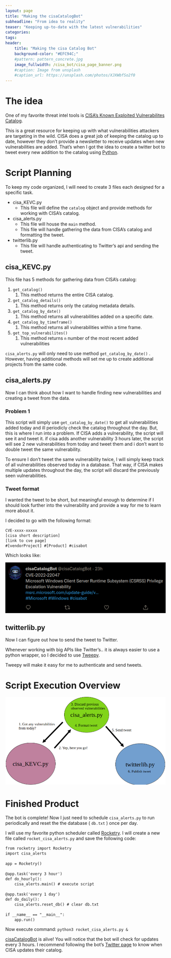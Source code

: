 ```yaml
---
layout: page
title: "Making the cisaCatalogBot"
subheadline: "From idea to reality"
teaser: "Keeping up-to-date with the latest vulnerabilities"
categories:
tags: 
header:
    title: "Making the cisa Catalog Bot"
    background-color: "#EFC94C;"
    #pattern: pattern_concrete.jpg
    image_fullwidth: /cisa_bot/cisa_page_banner.png
    #caption: Image from unsplash
    #caption_url: https://unsplash.com/photos/XJXWbfSo2f0
---
```


# The idea

One of my favorite threat intel tools is [CISA’s Known Exploited Vulnerabilites Catalog](https://www.cisa.gov/known-exploited-vulnerabilities-catalog).

This is a great resource for keeping up with what vulnerabilities attackers are targeting in the wild. CISA does a great job of keeping the catalog up to date, however they don’t provide a newsletter to receive updates when new vulnerabilities are added. That’s when I got the idea to create a twitter bot to tweet every new addition to the catalog using [Python](https://www.python.org/). 

# Script Planning

To keep my code organized, I will need to create 3 files each designed for a specific task. 

- cisa_KEVC.py
    - This file will define the `catalog` object and provide methods for working with CISA’s catalog.
- cisa_alerts.py
    - This file will house the `main` method.
    - This file will handle gathering the data from CISA’s catalog and formatting the tweet.
- twitterlib.py
    - This file will handle authenticating to Twitter’s api and sending the tweet.

## cisa_KEVC.py

This file has 5 methods for gathering data from CISA’s catalog:

1. `get_catalog()`
    1. This method returns the entire CISA catalog.
2. `get_catalog_details()`
    1. This method returns only the catalog metadata details.
3. `get_catalog_by_date()`
    1. This method returns all vulnerabilities added on a specific date.
4. `get_catalog_by_timeframe()`
    1. This method returns all vulnerabilities within a time frame.
5. `get_top_vulnerabilites()`
    1. This method returns `n` number of the most recent added vulnerabilities

`cisa_alerts.py` will only need to use method `get_catalog_by_date()` . However, having additional methods will set me up to create additional projects from the same code. 

 

## cisa_alerts.py

Now I can think about how I want to handle finding new vulnerabilities and creating a tweet from the data. 

### Problem 1

This script will simply use `get_catalog_by_date()` to get all vulnerabilities added today and ill periodicly check the catalog throughout the day. But, this is where I run into a problem. If CISA adds a vulnerability, the script will see it and tweet it. if cisa adds another vulnerability 3 hours later, the script will see 2 new vulnerabilities from today and tweet them and i don’t want to double tweet the same vulnerability. 

To ensure I don’t tweet the same vulnerability twice, I will simply keep track of all vulnerabilities observed today in a database. That way, if CISA makes multiple updates throughout the day, the script will discard the previously seen vulnerabilities. 

### Tweet format

I wanted the tweet to be short, but meaningful enough to determine if I should look further into the vulnerability and provide a way for me to learn more about it. 

I decided to go with the following format:

```
CVE-xxxx-xxxxx
[cisa short description]
[link to cve page]
#[vendorProject] #[Product] #cisabot
```

Which looks like:

![bot_tweet.png](/images/cisa_bot/bot_tweet.png)

## twitterlib.py

Now I can figure out how to send the tweet to Twitter.

Whenever working with big APIs like Twitter’s.. it is always easier to use a python wrapper, so I decided to use [Tweepy](https://github.com/tweepy/tweepy).

Tweepy will make it easy for me to authenticate and send tweets. 

# Script Execution Overview

![script_execution.png](/images/cisa_bot/script_execution.png)

# Finished Product

The bot is complete! Now I just need to schedule `cisa_alerts.py` to run periodically and reset the the database ( `db.txt` ) once per day. 

I will use my favorite python scheduler called [Rocketry](https://github.com/Miksus/rocketry). I will create a new file called `rocket_cisa_alerts.py` and save the following code:

```
from rocketry import Rocketry
import cisa_alerts 

app = Rocketry()

@app.task('every 3 hour')
def do_hourly():
    cisa_alerts.main() # execute script

@app.task('every 1 day')
def do_daily():
    cisa_alerts.reset_db() # clear db.txt

if __name__ == "__main__":
    app.run()
```

Now execute command: `python3 rocket_cisa_alerts.py &`

[cisaCatalogBot](https://github.com/adamcysec/cisaCatalogBot) is alive! You will notice that the bot will check for updates every 3 hours. I recommend following the bot’s [Twitter page](https://twitter.com/cisaCatalogBot) to know when CISA updates their catalog.